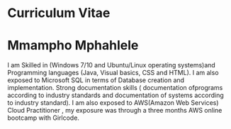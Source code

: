 # Curriculum Vitae
<html>
<body>
<h1>Mmampho Mphahlele</h1>
<p>I am Skilled in (Windows 7/10 and Ubuntu/Linux operating systems)and
Programming languages (Java, Visual basics, CSS and HTML). I am also
exposed to Microsoft SQL in terms of Database creation and
implementation. Strong documentation skills ( documentation ofprograms
according to industry standards and documentation of systems according to
industry standard). I am also exposed to AWS(Amazon Web Services) Cloud
Practitioner , my exposure was through a three months AWS online
bootcamp with Girlcode.</p>

</body>
</html>
